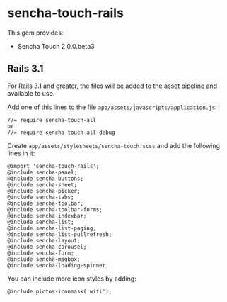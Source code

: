 # sencha-touch-rails

This gem provides:

* Sencha Touch 2.0.0.beta3

## Rails 3.1

For Rails 3.1 and greater, the files will be added to the asset pipeline and available to use. 

Add one of this lines to the file `app/assets/javascripts/application.js`:

    //= require sencha-touch-all
    or
    //= require sencha-touch-all-debug
	
Create `app/assets/stylesheets/sencha-touch.scss` and add the following lines in it:

	@import 'sencha-touch-rails';
	@include sencha-panel;
	@include sencha-buttons;
	@include sencha-sheet;
	@include sencha-picker;
	@include sencha-tabs;
	@include sencha-toolbar;
	@include sencha-toolbar-forms;
	@include sencha-indexbar;
	@include sencha-list;
	@include sencha-list-paging;
	@include sencha-list-pullrefresh;
	@include sencha-layout;
	@include sencha-carousel;
	@include sencha-form;
	@include sencha-msgbox;
	@include sencha-loading-spinner;
	
You can include more icon styles by adding:

	@include pictos-iconmask('wifi');
	